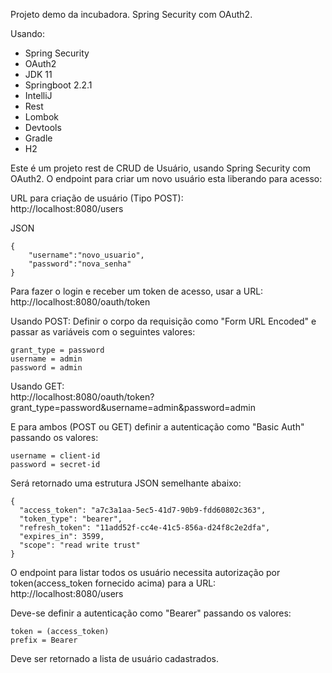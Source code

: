Projeto demo da incubadora. Spring Security com OAuth2.

Usando:

* Spring Security
* OAuth2
* JDK 11
* Springboot 2.2.1
* IntelliJ
* Rest
* Lombok
* Devtools
* Gradle
* H2
 
 
Este é um projeto rest de CRUD de Usuário, usando Spring Security com OAuth2. O endpoint para criar um novo usuário
esta liberando para acesso:

URL para criação de usuário (Tipo POST):  
http://localhost:8080/users

JSON
```
{
	"username":"novo_usuario",
	"password":"nova_senha"
}
```

Para fazer o login e receber um token de acesso, usar a URL:  
http://localhost:8080/oauth/token

Usando POST: 
Definir o corpo da requisição como "Form URL Encoded" e passar as variáveis com o seguintes valores:
```
grant_type = password
username = admin
password = admin
```

Usando GET:  
http://localhost:8080/oauth/token?grant_type=password&username=admin&password=admin

E para ambos (POST ou GET) definir a autenticação como "Basic Auth" passando os valores:
```
username = client-id
password = secret-id
```

Será retornado uma estrutura JSON semelhante abaixo:
```
{
  "access_token": "a7c3a1aa-5ec5-41d7-90b9-fdd60802c363",
  "token_type": "bearer",
  "refresh_token": "11add52f-cc4e-41c5-856a-d24f8c2e2dfa",
  "expires_in": 3599,
  "scope": "read write trust"
}
```

O endpoint para listar todos os usuário necessita autorização por token(access_token fornecido acima) para a URL:  
http://localhost:8080/users

Deve-se definir a autenticação como "Bearer" passando os valores: 
```
token = (access_token)
prefix = Bearer
```
Deve ser retornado a lista de usuário cadastrados.
